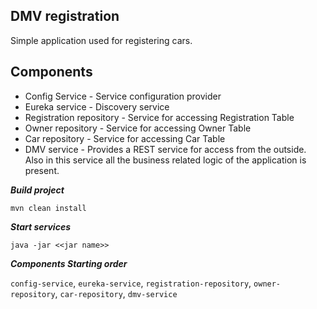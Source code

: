 **DMV registration**
-
Simple application used for registering cars.

**Components**
-

- Config Service - Service configuration provider
- Eureka service - Discovery service
- Registration repository - Service for accessing Registration Table
- Owner repository - Service for accessing Owner Table
- Car repository - Service for accessing Car Table 
- DMV service - Provides a REST service for access from the outside. 
                Also in this service all the business related logic of the application is present.


***Build project***
 
 ```mvn clean install```
 
 ***Start services***
 
 ```java -jar <<jar name>>```
 
 ***Components Starting order***
 
 ```config-service```,
 ```eureka-service```,
 ```registration-repository```,
 ```owner-repository```, 
 ```car-repository```, 
 ```dmv-service```